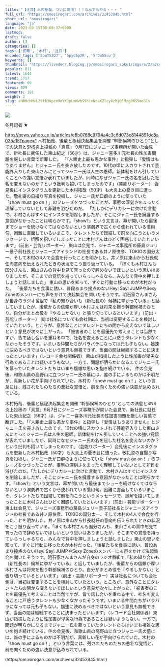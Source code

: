 ```yaml
---
title: "【注目】木村拓哉、ついに覚悟！！！なんでもやる・・・ "
full_url: "https://omosirogari.com/archives/32453845.html"
short_url: "omosirogari"
language: "ja"
date: 2023-09-19T08:00:37+0900
lastmod: 
draft: false
author: []
categories: []
tags: ['拓哉', '木村', '注目']
encoded_tags: ['5ouT5ZOJ', '5pyo5p2R', '5rOo55uu']
keywords: []
thumbnail: "https://livedoor.blogimg.jp/omosirogari_soku1/imgs/a/2/a2c4f340.jpg"
popular: 811
latest: 1644
trend: 1757
featured: 69
views: 829
comments: 191
weight: 2
slug: aHR0cHMvL29tb3Npcm9nYXJpLmNvbS9hcmNoaXZlcy8zMjQ1Mzg0NS5odG1s
---
```


![](https://livedoor.blogimg.jp/omosirogari_soku1/imgs/a/2/a2c4f340.jpg)

<div><p>冬月記者 ★ </p><a target='_blank' href='https//news.yahoo.co.jp/articles/e8b0766c9794a4c3c6d073e8144891de8a035a15?page=1'>https//news.yahoo.co.jp/articles/e8b0766c9794a4c3c6d073e8144891de8a035a15?page=1</a> 木村拓哉、後輩と極秘決起集会を開催 “幹部候補のひとり”としての決意とSNS炎上投稿の「真意」 9月7日にジャニーズ事務所が開いた会見で、新社長に就任した東山紀之（56才）は、ジャニー喜多川元社長の性加害問題を厳しい言葉で断罪した。 「『人類史上最も愚かな事件』と指弾し『愛情はもうありません』とジャニー氏を突き放したのです。10代の頃にスカウトされて芸能界入りした東山さんにとってジャニー氏は人生の恩師。新体制をけん引していくことへの強い覚悟が表れていましたが、同時になぜジャニー氏の名を冠した社名を変えないのか？という批判も招いてしまったのです」（芸能リポーター） 会見後にインスタグラムを更新した木村拓哉（50才）も大炎上の憂き目に遭った。敬礼姿の自撮り写真を投稿し、ジャニー氏が口癖のように使っていた「show must go on！」のフレーズをつづったことが、事態の深刻さをまったく理解していないとして非難を浴びたのだ。 「たしかにデリカシーに欠けた言動で、木村さんはすぐにインスタを削除しましたが、そこにジャニー氏を擁護する意図がなかったことは明らかです。『show?』という文言は、幕が開いたら最後までショーを続けなくてはならないという演劇界で古くから使われている慣用句。困難に直面しているいまこそ、タレントたちで団結して前を向こうというメッセージで、誤解を招いてしまったことに木村さんはひどく困惑していたといいます」（前出・芸能リポーター） 東山は会見で、ジャニーズ事務所の藤島ジュリー景子前社長とジャニーズアイランドの社長である井ノ原快彦、TOKIOの国分太一、そして木村の4人で会食を行ったことを明かした。井ノ原は東山から社長就任の意向を伝えられたときの状況をこう振り返っている。 「ぼくも木村さんも国分さんも、東山さんの背中を見て育ったので辞めないでほしいという思いはありましたが、そこまでの覚悟を持っていらっしゃるなら、みんなで背中を押しましょうと話しました」 東山の思いを知って、すぐに行動に移ったのが木村だった。 「後輩たちを食事に誘い、普段あまり接点のないHey! Say! JUMPやSexy Zoneのメンバーにも声をかけて決起集会を開いたそうです。明石家さんまさんが自身のラジオ番組で『私の知り合いも（新社長の）候補に挙がっている』と話していましたが、後輩からの信頼が厚い木村さんは将来を担う幹部候補のひとり。自分がまとめ役を『やるしかない』と張り切っているといいます」（前出・芸能リポーター） 実は社名についても会社側は、当初は変更することを検討していたという。ところが、意外なことにタレントたちの間から変えないでほしいという意見が次々に上がった。 「被害者のことを最優先で考えることは当然ですが、皆で話し合いを重ねる中で、社名を変えることに戸惑うタレントも少なくなかったそうです。いまいる仲間たちがバラバラになっては元も子もない。拙速に決めるべきではないという意見も無視できず、当面の間は継続することに決まったといいます」（レコード会社関係者） 東山が指摘したように性加害が卑劣な行為であることは疑いようもない。一方で、問題が明らかになるまでジャニー氏を慕っていたタレントたちはいまも複雑な思いを抱き続けている。 件の会見後、和歌山県の高野山に立つジャニー氏の墓には、誰の手によるものかは不明だが、真新しい花が手向けられていた。木村の「show must go on！」という言葉には、残されたものたちの悲壮な覚悟と、前を向くための強い決意が込められている。 <p>木村拓哉、後輩と極秘決起集会を開催 “幹部候補のひとり”としての決意とSNS炎上投稿の「真意」9月7日にジャニーズ事務所が開いた会見で、新社長に就任した東山紀之（56才）は、ジャニー喜多川元社長の性加害問題を厳しい言葉で断罪した。「『人類史上最も愚かな事件』と指弾し『愛情はもうありません』とジャニー氏を突き放したのです。10代の頃にスカウトされて芸能界入りした東山さんにとってジャニー氏は人生の恩師。新体制をけん引していくことへの強い覚悟が表れていましたが、同時になぜジャニー氏の名を冠した社名を変えないのか？という批判も招いてしまったのです」（芸能リポーター）会見後にインスタグラムを更新した木村拓哉（50才）も大炎上の憂き目に遭った。敬礼姿の自撮り写真を投稿し、ジャニー氏が口癖のように使っていた「show must go on！」のフレーズをつづったことが、事態の深刻さをまったく理解していないとして非難を浴びたのだ。「たしかにデリカシーに欠けた言動で、木村さんはすぐにインスタを削除しましたが、そこにジャニー氏を擁護する意図がなかったことは明らかです。『show?』という文言は、幕が開いたら最後までショーを続けなくてはならないという演劇界で古くから使われている慣用句。困難に直面しているいまこそ、タレントたちで団結して前を向こうというメッセージで、誤解を招いてしまったことに木村さんはひどく困惑していたといいます」（前出・芸能リポーター）東山は会見で、ジャニーズ事務所の藤島ジュリー景子前社長とジャニーズアイランドの社長である井ノ原快彦、TOKIOの国分太一、そして木村の4人で会食を行ったことを明かした。井ノ原は東山から社長就任の意向を伝えられたときの状況をこう振り返っている。「ぼくも木村さんも国分さんも、東山さんの背中を見て育ったので辞めないでほしいという思いはありましたが、そこまでの覚悟を持っていらっしゃるなら、みんなで背中を押しましょうと話しました」東山の思いを知って、すぐに行動に移ったのが木村だった。「後輩たちを食事に誘い、普段あまり接点のないHey! Say! JUMPやSexy Zoneのメンバーにも声をかけて決起集会を開いたそうです。明石家さんまさんが自身のラジオ番組で『私の知り合いも（新社長の）候補に挙がっている』と話していましたが、後輩からの信頼が厚い木村さんは将来を担う幹部候補のひとり。自分がまとめ役を『やるしかない』と張り切っているといいます」（前出・芸能リポーター）実は社名についても会社側は、当初は変更することを検討していたという。ところが、意外なことにタレントたちの間から変えないでほしいという意見が次々に上がった。「被害者のことを最優先で考えることは当然ですが、皆で話し合いを重ねる中で、社名を変えることに戸惑うタレントも少なくなかったそうです。いまいる仲間たちがバラバラになっては元も子もない。拙速に決めるべきではないという意見も無視できず、当面の間は継続することに決まったといいます」（レコード会社関係者）東山が指摘したように性加害が卑劣な行為であることは疑いようもない。一方で、問題が明らかになるまでジャニー氏を慕っていたタレントたちはいまも複雑な思いを抱き続けている。件の会見後、和歌山県の高野山に立つジャニー氏の墓には、誰の手によるものかは不明だが、真新しい花が手向けられていた。木村の「show must go on！」という言葉には、残されたものたちの悲壮な覚悟と、前を向くための強い決意が込められている。</p></div>

(https//omosirogari.com/archives/32453845.html)
